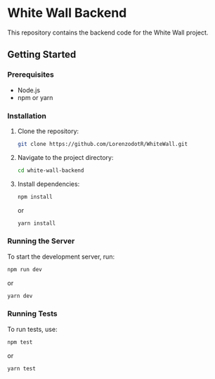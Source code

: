 # White Wall Backend

This repository contains the backend code for the White Wall project.

## Getting Started

### Prerequisites

- Node.js
- npm or yarn

### Installation

1. Clone the repository:
    ```sh
    git clone https://github.com/LorenzodotR/WhiteWall.git
    ```
2. Navigate to the project directory:
    ```sh
    cd white-wall-backend
    ```
3. Install dependencies:
    ```sh
    npm install
    ```
    or
    ```sh
    yarn install
    ```

### Running the Server

To start the development server, run:
```sh
npm run dev
```
or
```sh
yarn dev
```

### Running Tests

To run tests, use:
```sh
npm test
```
or
```sh
yarn test
```